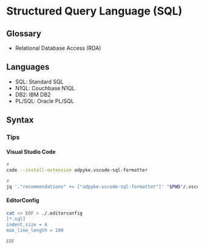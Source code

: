 # Structured Query Language (SQL)

<!--
https://linkedin.com/learning/learning-sql-programming-8382385/learning-sql-programming
-->

<!--
Could you propose me an database modeling of Enterprise Resource Planning System in SQL?
-->

## Glossary

- Relational Database Access (RDA)

## Languages

- SQL: Standard SQL
- N1QL: Couchbase N1QL
- DB2: IBM DB2
- PL/SQL: Oracle PL/SQL

## Syntax

### Tips

#### Visual Studio Code

```sh
#
code --install-extension adpyke.vscode-sql-formatter

#
jq '."recommendations" += ["adpyke.vscode-sql-formatter"]' "$PWD"/.vscode/extensions.json | sponge "$PWD"/.vscode/extensions.json
```

#### EditorConfig

```sh
cat << EOF > ./.editorconfig
[*.sql]
indent_size = 4
max_line_length = 100

EOF
```
